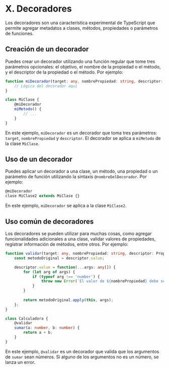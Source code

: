 # X. Decoradores

Los decoradores son una característica experimental de TypeScript que permite agregar metadatos a clases, métodos, propiedades o parámetros de funciones.

## Creación de un decorador
Puedes crear un decorador utilizando una función regular que tome tres parámetros opcionales: el objetivo, el nombre de la propiedad o el método, y el descriptor de la propiedad o el método. Por ejemplo:

```typescript
function miDecorador(target: any, nombrePropiedad: string, descriptor: PropertyDescriptor) {
    // Lógica del decorador aquí
}

class MiClase {
    @miDecorador
    miMetodo() {
        // ...
    }
}
```

En este ejemplo, `miDecorador` es un decorador que toma tres parámetros: `target`, `nombrePropiedad` y `descriptor`. El decorador se aplica a `miMetodo` de la clase `MiClase`.

## Uso de un decorador

Puedes aplicar un decorador a una clase, un método, una propiedad o un parámetro de función utilizando la sintaxis `@nombreDelDecorador`. Por ejemplo:

```typescript
@miDecorador
clase MiClase2 extends MiClase {}
```

En este ejemplo, `miDecorador` se aplica a la clase `MiClase2`.

## Uso común de decoradores

Los decoradores se pueden utilizar para muchas cosas, como agregar funcionalidades adicionales a una clase, validar valores de propiedades, registrar información de métodos, entre otros. Por ejemplo:

```typescript
function validar(target: any, nombrePropiedad: string, descriptor: PropertyDescriptor) {
    const metodoOriginal = descriptor.value;

    descriptor.value = function(...args: any[]) {
        for (let arg of args) {
            if (typeof arg !== 'number') {
                throw new Error(`El valor de ${nombrePropiedad} debe ser un número.`);
            }
        }
        
        return metodoOriginal.apply(this, args);
    };
}

class Calculadora {
    @validar
    sumar(a: number, b: number) {
        return a + b;
    }
}
```

En este ejemplo, `@validar` es un decorador que valida que los argumentos de `sumar` sean números. Si alguno de los argumentos no es un número, se lanza un error.